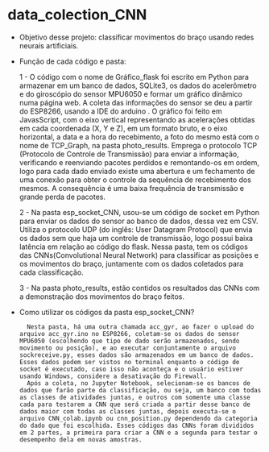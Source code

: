 # data_colection_CNN

* Objetivo desse projeto: classificar movimentos do braço usando redes neurais artificiais.

* Função de cada código e pasta:

    1 - O código com o nome de Gráfico_flask foi escrito em Python para armazenar em um banco de dados, SQLite3, os dados do acelerômetro e do giroscópio do sensor MPU6050 e formar um gráfico dinâmico numa página web. A coleta das informações do sensor se deu a partir do ESP8266, usando a IDE do arduino . O gráfico foi feito em JavasScript, com o eixo vertical representando as acelerações obtidas em cada coordenada (X, Y e Z), em um formato bruto, e o eixo horizontal, a data e a hora do recebimento, a foto do mesmo está com o nome de TCP_Graph, na pasta photo_results. Emprega o protocolo TCP (Protocolo de Controle de Transmissão) para enviar a informação, verificando e reenviando pacotes perdidos e remontando-os em ordem, logo para cada dado enviado existe uma abertura e um fechamento de uma conexão para obter o controle da sequência de recebimento dos mesmos. A consequência é uma baixa frequência de transmissão e grande perda de pacotes.

    2 - Na pasta esp_socket_CNN, usou-se um código de socket em Python para enviar os dados do sensor ao banco de dados, dessa vez em CSV. Utiliza o protocolo UDP (do inglês: User Datagram Protocol) que envia os dados sem que haja um controle de transmissão, logo possui baixa latência em relação ao código do flask. Nessa pasta, tem os códigos das CNNs(Convolutional Neural Network) para classificar as posições e os movimentos do braço, juntamente com os dados coletados para cada classificação.

   3 - Na pasta photo_results, estão contidos os resultados das CNNs com a demonstração dos movimentos do braço feitos.

* Como utilizar os códigos da pasta esp_socket_CNN?

        Nesta pasta, há uma outra chamada acc_gyr, ao fazer o upload do arquivo acc_gyr.ino no ESP8266, coletam-se os dados do sensor MPU6050 (escolhendo que tipo de dado serão armazenados, sendo movimento ou posição), e ao executar conjuntamente o arquivo sockreceive.py, esses dados são armazenados em um banco de dados. Esses dados podem ser vistos no terminal enquanto o código de socket é executado, caso isso não aconteça e o usuário estiver usando Windows, considere a desativação do Firewall.
        Após a coleta, no Jupyter Notebook, selecionam-se os bancos de dados que farão parte da classificação, ou seja, um banco com todas as classes de atividades juntas, e outros com somente uma classe cada para testarem a CNN que será criada a partir desse banco de dados maior com todas as classes juntas, depois executa-se o arquivo CNN_colab.ipynb ou cnn_position.py dependendo da categoria do dado que foi escolhida. Esses códigos das CNNs foram divididos em 2 partes, a primeira para criar a CNN e a segunda para testar o desempenho dela em novas amostras.


